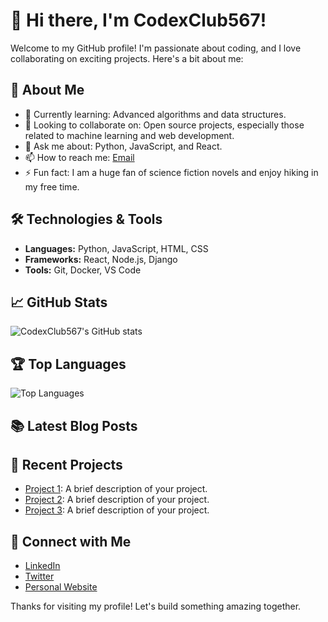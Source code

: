 # 👋 Hi there, I'm CodexClub567!

Welcome to my GitHub profile! I'm passionate about coding, and I love collaborating on exciting projects. Here's a bit about me:

## 🚀 About Me
- 🌱 Currently learning: Advanced algorithms and data structures.
- 🤝 Looking to collaborate on: Open source projects, especially those related to machine learning and web development.
- 💬 Ask me about: Python, JavaScript, and React.
- 📫 How to reach me: [Email](mailto:your-email@example.com)
- ⚡ Fun fact: I am a huge fan of science fiction novels and enjoy hiking in my free time.

## 🛠️ Technologies & Tools
- **Languages:** Python, JavaScript, HTML, CSS
- **Frameworks:** React, Node.js, Django
- **Tools:** Git, Docker, VS Code

## 📈 GitHub Stats
![CodexClub567's GitHub stats](https://github-readme-stats.vercel.app/api?username=CodexClub567&show_icons=true&theme=radical)

## 🏆 Top Languages
![Top Languages](https://github-readme-stats.vercel.app/api/top-langs/?username=CodexClub567&layout=compact&theme=radical)

## 📚 Latest Blog Posts
<!-- BLOG-POST-LIST:START -->
<!-- BLOG-POST-LIST:END -->

## 📝 Recent Projects
- [Project 1](https://github.com/CodexClub567/project1): A brief description of your project.
- [Project 2](https://github.com/CodexClub567/project2): A brief description of your project.
- [Project 3](https://github.com/CodexClub567/project3): A brief description of your project.

## 🔗 Connect with Me
- [LinkedIn](https://www.linkedin.com/in/your-linkedin)
- [Twitter](https://twitter.com/your-twitter-handle)
- [Personal Website](https://www.yourwebsite.com)

Thanks for visiting my profile! Let's build something amazing together.
